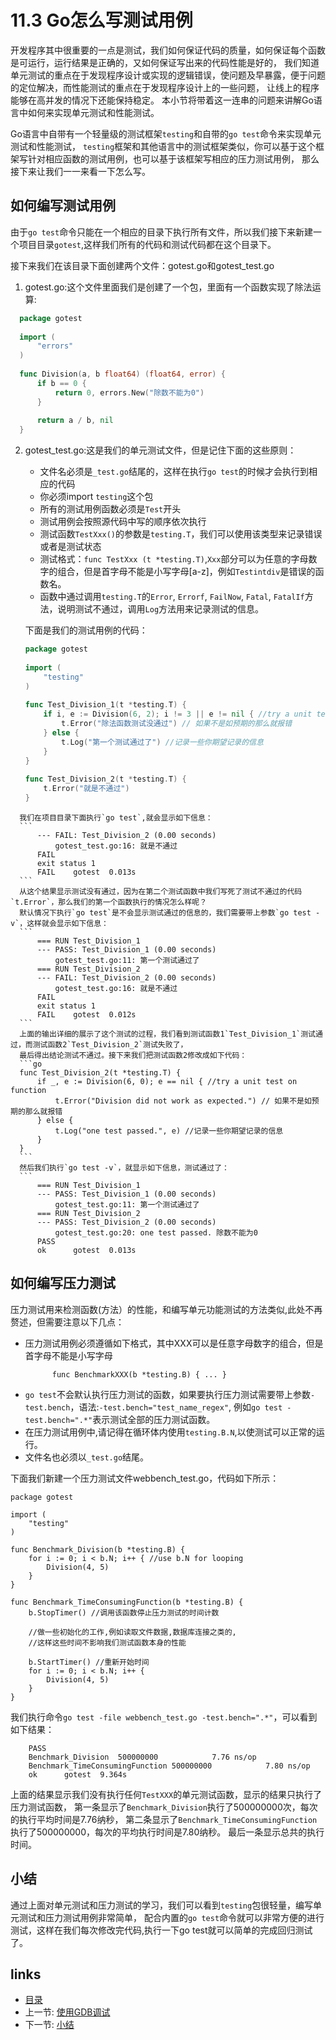 # 11.3 Go怎么写测试用例
开发程序其中很重要的一点是测试，我们如何保证代码的质量，如何保证每个函数是可运行，运行结果是正确的，又如何保证写出来的代码性能是好的，
我们知道单元测试的重点在于发现程序设计或实现的逻辑错误，使问题及早暴露，便于问题的定位解决，而性能测试的重点在于发现程序设计上的一些问题，
让线上的程序能够在高并发的情况下还能保持稳定。
本小节将带着这一连串的问题来讲解Go语言中如何来实现单元测试和性能测试。

Go语言中自带有一个轻量级的测试框架`testing`和自带的`go test`命令来实现单元测试和性能测试，
`testing`框架和其他语言中的测试框架类似，你可以基于这个框架写针对相应函数的测试用例，也可以基于该框架写相应的压力测试用例，
那么接下来让我们一一来看一下怎么写。

## 如何编写测试用例
由于`go test`命令只能在一个相应的目录下执行所有文件，所以我们接下来新建一个项目目录`gotest`,这样我们所有的代码和测试代码都在这个目录下。

接下来我们在该目录下面创建两个文件：gotest.go和gotest_test.go   
1. gotest.go:这个文件里面我们是创建了一个包，里面有一个函数实现了除法运算:
  ```go
	package gotest
		
	import (
		"errors"
	)
		
	func Division(a, b float64) (float64, error) {
		if b == 0 {
			return 0, errors.New("除数不能为0")
		}
		
		return a / b, nil
	}
  ```
2. gotest_test.go:这是我们的单元测试文件，但是记住下面的这些原则：   
	- 文件名必须是`_test.go`结尾的，这样在执行`go test`的时候才会执行到相应的代码
	- 你必须import `testing`这个包
	- 所有的测试用例函数必须是`Test`开头
	- 测试用例会按照源代码中写的顺序依次执行
	- 测试函数`TestXxx()`的参数是`testing.T`，我们可以使用该类型来记录错误或者是测试状态
	- 测试格式：`func TestXxx (t *testing.T)`,`Xxx`部分可以为任意的字母数字的组合，但是首字母不能是小写字母[a-z]，例如`Testintdiv`是错误的函数名。
	- 函数中通过调用`testing.T`的`Error`, `Errorf`, `FailNow`, `Fatal`, `FatalIf`方法，说明测试不通过，调用`Log`方法用来记录测试的信息。
	
	下面是我们的测试用例的代码：
	```go
	package gotest
		
	import (
		"testing"
	)
		
	func Test_Division_1(t *testing.T) {
		if i, e := Division(6, 2); i != 3 || e != nil { //try a unit test on function
			t.Error("除法函数测试没通过") // 如果不是如预期的那么就报错
		} else {
			t.Log("第一个测试通过了") //记录一些你期望记录的信息
		}
	}
		
	func Test_Division_2(t *testing.T) {
		t.Error("就是不通过")
	}
  ```
	我们在项目目录下面执行`go test`,就会显示如下信息：
	```
		--- FAIL: Test_Division_2 (0.00 seconds)
			gotest_test.go:16: 就是不通过
		FAIL
		exit status 1
		FAIL	gotest	0.013s
	```
	从这个结果显示测试没有通过，因为在第二个测试函数中我们写死了测试不通过的代码`t.Error`，那么我们的第一个函数执行的情况怎么样呢？
	默认情况下执行`go test`是不会显示测试通过的信息的，我们需要带上参数`go test -v`，这样就会显示如下信息：
	```
		=== RUN Test_Division_1
		--- PASS: Test_Division_1 (0.00 seconds)
			gotest_test.go:11: 第一个测试通过了
		=== RUN Test_Division_2
		--- FAIL: Test_Division_2 (0.00 seconds)
			gotest_test.go:16: 就是不通过
		FAIL
		exit status 1
		FAIL	gotest	0.012s
	```
	上面的输出详细的展示了这个测试的过程，我们看到测试函数1`Test_Division_1`测试通过，而测试函数2`Test_Division_2`测试失败了，
	最后得出结论测试不通过。接下来我们把测试函数2修改成如下代码：
	```go
	func Test_Division_2(t *testing.T) {
		if _, e := Division(6, 0); e == nil { //try a unit test on function
			t.Error("Division did not work as expected.") // 如果不是如预期的那么就报错
		} else {
			t.Log("one test passed.", e) //记录一些你期望记录的信息
		}
	}
	```
	然后我们执行`go test -v`，就显示如下信息，测试通过了：
	```
		=== RUN Test_Division_1
		--- PASS: Test_Division_1 (0.00 seconds)
			gotest_test.go:11: 第一个测试通过了
		=== RUN Test_Division_2
		--- PASS: Test_Division_2 (0.00 seconds)
			gotest_test.go:20: one test passed. 除数不能为0
		PASS
		ok  	gotest	0.013s
  ```
## 如何编写压力测试
压力测试用来检测函数(方法）的性能，和编写单元功能测试的方法类似,此处不再赘述，但需要注意以下几点：   
- 压力测试用例必须遵循如下格式，其中XXX可以是任意字母数字的组合，但是首字母不能是小写字母
  ```
		func BenchmarkXXX(b *testing.B) { ... }
	```
- `go test`不会默认执行压力测试的函数，如果要执行压力测试需要带上参数`-test.bench`，语法:`-test.bench="test_name_regex"`,
  例如`go test -test.bench=".*"`表示测试全部的压力测试函数。
- 在压力测试用例中,请记得在循环体内使用`testing.B.N`,以使测试可以正常的运行。
- 文件名也必须以`_test.go`结尾。

下面我们新建一个压力测试文件webbench_test.go，代码如下所示：
```
package gotest
	
import (
	"testing"
)
	
func Benchmark_Division(b *testing.B) {
	for i := 0; i < b.N; i++ { //use b.N for looping 
		Division(4, 5)
	}
}
	
func Benchmark_TimeConsumingFunction(b *testing.B) {
	b.StopTimer() //调用该函数停止压力测试的时间计数

	//做一些初始化的工作,例如读取文件数据,数据库连接之类的,
	//这样这些时间不影响我们测试函数本身的性能
	
	b.StartTimer() //重新开始时间
	for i := 0; i < b.N; i++ {
		Division(4, 5)
	}
}
```

我们执行命令`go test -file webbench_test.go -test.bench=".*"`，可以看到如下结果：
```
	PASS
	Benchmark_Division	500000000	         7.76 ns/op
	Benchmark_TimeConsumingFunction	500000000	         7.80 ns/op
	ok  	gotest	9.364s	
```
上面的结果显示我们没有执行任何`TestXXX`的单元测试函数，显示的结果只执行了压力测试函数，
第一条显示了`Benchmark_Division`执行了500000000次，每次的执行平均时间是7.76纳秒，
第二条显示了`Benchmark_TimeConsumingFunction`执行了500000000，每次的平均执行时间是7.80纳秒。
最后一条显示总共的执行时间。

## 小结
通过上面对单元测试和压力测试的学习，我们可以看到`testing`包很轻量，编写单元测试和压力测试用例非常简单，
配合内置的`go test`命令就可以非常方便的进行测试，这样在我们每次修改完代码,执行一下go test就可以简单的完成回归测试了。


## links
   * [目录](<preface.md>)
   * 上一节: [使用GDB调试](<11.2.md>)
   * 下一节: [小结](<11.4.md>)